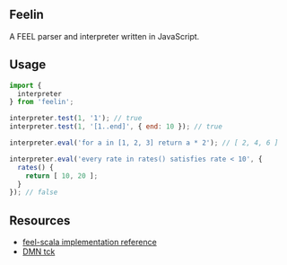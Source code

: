 ## Feelin

A FEEL parser and interpreter written in JavaScript.


## Usage

```javascript
import {
  interpreter
} from 'feelin';

interpreter.test(1, '1'); // true
interpreter.test(1, '[1..end]', { end: 10 }); // true

interpreter.eval('for a in [1, 2, 3] return a * 2'); // [ 2, 4, 6 ]

interpreter.eval('every rate in rates() satisfies rate < 10', {
  rates() {
    return [ 10, 20 ];
  }
}); // false
```


## Resources

* [feel-scala implementation reference](https://github.com/camunda/feel-scala/blob/master/feel-engine/src/main/scala/org/camunda/feel/parser/FeelParser.scala)
* [DMN tck](https://github.com/dmn-tck/tck)
